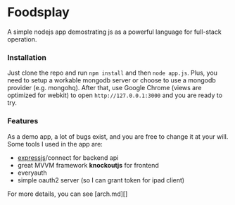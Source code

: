Foodsplay
=========

A simple nodejs app demostrating js as a powerful language for full-stack operation.


### Installation
Just clone the repo and run `npm install` and then `node app.js`.
Plus, you need to setup a workable mongodb server or choose to use a mongodb provider (e.g. mongohq).
After that, use Google Chrome (views are optimized for webkit) to open `http://127.0.0.1:3000` and you are ready to try.

### Features

As a demo app, a lot of bugs exist, and you are free to change it at your will.
Some tools I used in the app are:

* [expressjs][]/connect for backend api
* great MVVM framework __knockoutjs__ for frontend
* everyauth
* simple oauth2 server (so I can grant token for ipad client)

For more details, you can see [arch.md][]

[expressjs]: http://expressjs.com
